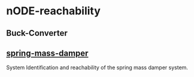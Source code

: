 # nODE-reachability

## Buck-Converter

## [spring-mass-damper](/spring-mass-damper)
System Identification and reachability of the spring mass damper system.
